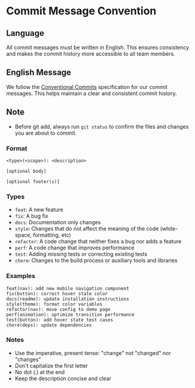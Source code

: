 # Commit Message Convention

## Language

All commit messages must be written in English. This ensures consistency and makes the commit history more accessible to all team members.

## English Message

We follow the [Conventional Commits](https://www.conventionalcommits.org/) specification for our commit messages. This helps maintain a clear and consistent commit history.

## Note

- Before git add, always run `git status` to confirm the files and changes you are about to commit.

### Format

```
<type>(<scope>): <description>

[optional body]

[optional footer(s)]
```

### Types

- `feat`: A new feature
- `fix`: A bug fix
- `docs`: Documentation only changes
- `style`: Changes that do not affect the meaning of the code (white-space, formatting, etc)
- `refactor`: A code change that neither fixes a bug nor adds a feature
- `perf`: A code change that improves performance
- `test`: Adding missing tests or correcting existing tests
- `chore`: Changes to the build process or auxiliary tools and libraries

### Examples

```
feat(nav): add new mobile navigation component
fix(button): correct hover state color
docs(readme): update installation instructions
style(theme): format color variables
refactor(nav): move config to demo page
perf(animation): optimize transition performance
test(button): add hover state test cases
chore(deps): update dependencies
```

### Notes

- Use the imperative, present tense: "change" not "changed" nor "changes"
- Don't capitalize the first letter
- No dot (.) at the end
- Keep the description concise and clear 